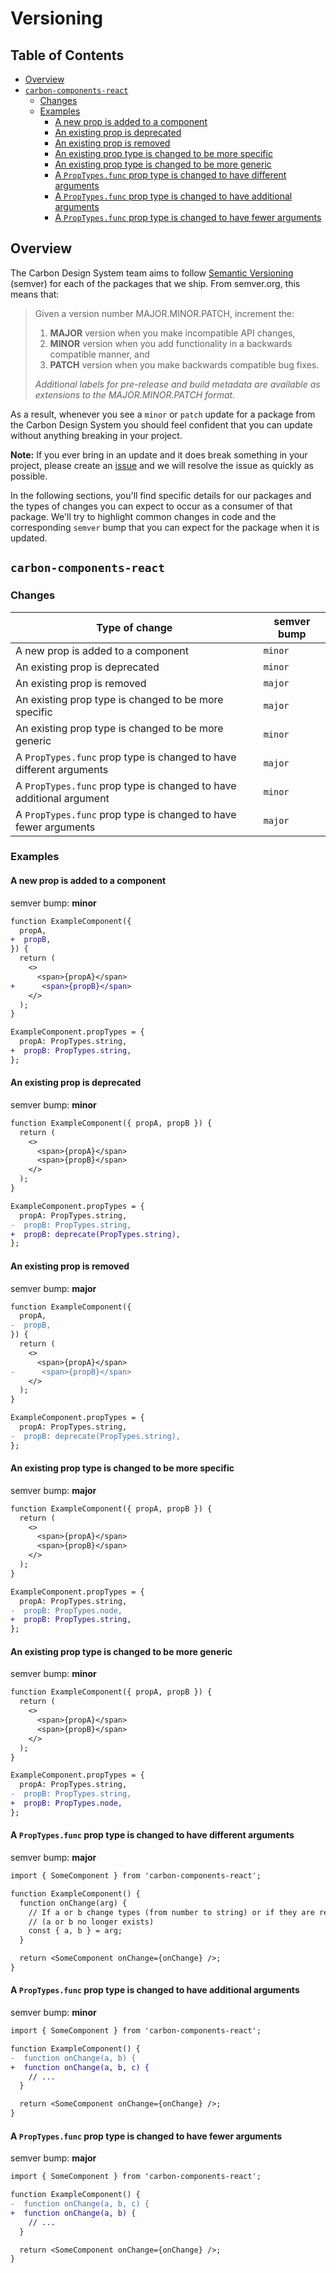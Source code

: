 # Versioning

<!-- prettier-ignore-start -->
<!-- START doctoc generated TOC please keep comment here to allow auto update -->
<!-- DON'T EDIT THIS SECTION, INSTEAD RE-RUN doctoc TO UPDATE -->
## Table of Contents

- [Overview](#overview)
- [`carbon-components-react`](#carbon-components-react)
  - [Changes](#changes)
  - [Examples](#examples)
    - [A new prop is added to a component](#a-new-prop-is-added-to-a-component)
    - [An existing prop is deprecated](#an-existing-prop-is-deprecated)
    - [An existing prop is removed](#an-existing-prop-is-removed)
    - [An existing prop type is changed to be more specific](#an-existing-prop-type-is-changed-to-be-more-specific)
    - [An existing prop type is changed to be more generic](#an-existing-prop-type-is-changed-to-be-more-generic)
    - [A `PropTypes.func` prop type is changed to have different arguments](#a-proptypesfunc-prop-type-is-changed-to-have-different-arguments)
    - [A `PropTypes.func` prop type is changed to have additional arguments](#a-proptypesfunc-prop-type-is-changed-to-have-additional-arguments)
    - [A `PropTypes.func` prop type is changed to have fewer arguments](#a-proptypesfunc-prop-type-is-changed-to-have-fewer-arguments)

<!-- END doctoc generated TOC please keep comment here to allow auto update -->
<!-- prettier-ignore-end -->

## Overview

The Carbon Design System team aims to follow
[Semantic Versioning](https://semver.org/) (semver) for each of the packages
that we ship. From semver.org, this means that:

> Given a version number MAJOR.MINOR.PATCH, increment the:
>
> 1. **MAJOR** version when you make incompatible API changes,
> 2. **MINOR** version when you add functionality in a backwards compatible
>    manner, and
> 3. **PATCH** version when you make backwards compatible bug fixes.
>
> _Additional labels for pre-release and build metadata are available as
> extensions to the MAJOR.MINOR.PATCH format._

As a result, whenever you see a `minor` or `patch` update for a package from the
Carbon Design System you should feel confident that you can update without
anything breaking in your project.

**Note:** If you ever bring in an update and it does break something in your
project, please create an
[issue](https://github.com/carbon-design-system/carbon/issues/new?assignees=&labels=type%3A+bug+%F0%9F%90%9B&template=bug-report.md&title=Breaking%20change)
and we will resolve the issue as quickly as possible.

In the following sections, you'll find specific details for our packages and the
types of changes you can expect to occur as a consumer of that package. We'll
try to highlight common changes in code and the corresponding `semver` bump
that you can expect for the package when it is updated.

## `carbon-components-react`

### Changes

| Type of change                                                      | semver bump |
| ------------------------------------------------------------------- | ----------- |
| A new prop is added to a component                                  | `minor`     |
| An existing prop is deprecated                                      | `minor`     |
| An existing prop is removed                                         | `major`     |
| An existing prop type is changed to be more specific                | `major`     |
| An existing prop type is changed to be more generic                 | `minor`     |
| A `PropTypes.func` prop type is changed to have different arguments | `major`     |
| A `PropTypes.func` prop type is changed to have additional argument | `minor`     |
| A `PropTypes.func` prop type is changed to have fewer arguments     | `major`     |

### Examples

#### A new prop is added to a component

semver bump: **minor**

```diff
function ExampleComponent({
  propA,
+  propB,
}) {
  return (
    <>
      <span>{propA}</span>
+      <span>{propB}</span>
    </>
  );
}

ExampleComponent.propTypes = {
  propA: PropTypes.string,
+  propB: PropTypes.string,
};
```

#### An existing prop is deprecated

semver bump: **minor**

```diff
function ExampleComponent({ propA, propB }) {
  return (
    <>
      <span>{propA}</span>
      <span>{propB}</span>
    </>
  );
}

ExampleComponent.propTypes = {
  propA: PropTypes.string,
-  propB: PropTypes.string,
+  propB: deprecate(PropTypes.string),
};
```

#### An existing prop is removed

semver bump: **major**

```diff
function ExampleComponent({
  propA,
-  propB,
}) {
  return (
    <>
      <span>{propA}</span>
-      <span>{propB}</span>
    </>
  );
}

ExampleComponent.propTypes = {
  propA: PropTypes.string,
-  propB: deprecate(PropTypes.string),
};
```

#### An existing prop type is changed to be more specific

semver bump: **major**

```diff
function ExampleComponent({ propA, propB }) {
  return (
    <>
      <span>{propA}</span>
      <span>{propB}</span>
    </>
  );
}

ExampleComponent.propTypes = {
  propA: PropTypes.string,
-  propB: PropTypes.node,
+  propB: PropTypes.string,
};
```

#### An existing prop type is changed to be more generic

semver bump: **minor**

```diff
function ExampleComponent({ propA, propB }) {
  return (
    <>
      <span>{propA}</span>
      <span>{propB}</span>
    </>
  );
}

ExampleComponent.propTypes = {
  propA: PropTypes.string,
-  propB: PropTypes.string,
+  propB: PropTypes.node,
};
```

#### A `PropTypes.func` prop type is changed to have different arguments

semver bump: **major**

```diff
import { SomeComponent } from 'carbon-components-react';

function ExampleComponent() {
  function onChange(arg) {
    // If a or b change types (from number to string) or if they are removed
    // (a or b no longer exists)
    const { a, b } = arg;
  }

  return <SomeComponent onChange={onChange} />;
}
```

#### A `PropTypes.func` prop type is changed to have additional arguments

semver bump: **minor**

```diff
import { SomeComponent } from 'carbon-components-react';

function ExampleComponent() {
-  function onChange(a, b) {
+  function onChange(a, b, c) {
    // ...
  }

  return <SomeComponent onChange={onChange} />;
}
```

#### A `PropTypes.func` prop type is changed to have fewer arguments

semver bump: **major**

```diff
import { SomeComponent } from 'carbon-components-react';

function ExampleComponent() {
-  function onChange(a, b, c) {
+  function onChange(a, b) {
    // ...
  }

  return <SomeComponent onChange={onChange} />;
}
```
